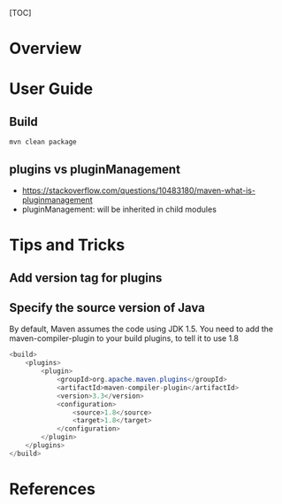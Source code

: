 [TOC]

# Overview

# User Guide

## Build

`mvn clean package`

## plugins vs pluginManagement

- https://stackoverflow.com/questions/10483180/maven-what-is-pluginmanagement
- pluginManagement: will be inherited in child modules

# Tips and Tricks

## Add version tag for plugins


## Specify the source version of Java

By default, Maven assumes the code using JDK 1.5. You need to add the
maven-compiler-plugin to your build plugins, to tell it to use 1.8

```java
<build>
    <plugins>
        <plugin>
            <groupId>org.apache.maven.plugins</groupId>
            <artifactId>maven-compiler-plugin</artifactId>
            <version>3.3</version>
            <configuration>
                <source>1.8</source>
                <target>1.8</target>
            </configuration>
        </plugin>
    </plugins>
</build>
```

# References

[home]: https://maven.apache.org/
[tutorial]: https://www.tutorialspoint.com/maven/index.htm
